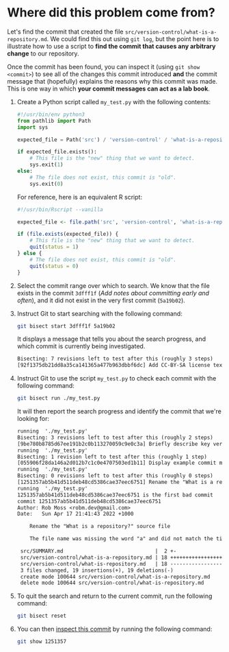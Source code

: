 # Where did this problem come from?

Let's find the commit that created the file `src/version-control/what-is-a-repository.md`.
We could find this out using `git log`, but the point here is to illustrate how to use a script to **find the commit that causes any arbitrary change** to our repository.

Once the commit has been found, you can inspect it (using `git show <commit>`) to see all of the changes this commit introduced **and** the commit message that (hopefully) explains the reasons why this commit was made.
This is one way in which **your commit messages can act as a lab book**.

1. Create a Python script called `my_test.py` with the following contents:

    ```py
    #!/usr/bin/env python3
    from pathlib import Path
    import sys

    expected_file = Path('src') / 'version-control' / 'what-is-a-repository.md'

    if expected_file.exists():
        # This file is the "new" thing that we want to detect.
        sys.exit(1)
    else:
        # The file does not exist, this commit is "old".
        sys.exit(0)
    ```

    For reference, here is an equivalent R script:

    ```R
    #!/usr/bin/Rscript --vanilla

    expected_file <- file.path('src', 'version-control', 'what-is-a-repository.md')

    if (file.exists(expected_file)) {
        # This file is the "new" thing that we want to detect.
        quit(status = 1)
    } else {
        # The file does not exist, this commit is "old".
        quit(status = 0)
    }
    ```

2. Select the commit range over which to search.
   We know that the file exists in the commit `3dfff1f` (*Add notes about committing early and often*), and it did not exist in the very first commit (`5a19b02`).

3. Instruct Git to start searching with the following command:

   ```sh
   git bisect start 3dfff1f 5a19b02
   ```

   It displays a message that tells you about the search progress, and which commit is currently being investigated.

   ```txt
   Bisecting: 7 revisions left to test after this (roughly 3 steps)
   [92f1375db21dd8a35ca141365a477b963dbbf6dc] Add CC-BY-SA license text and badge
   ```

4. Instruct Git to use the script `my_test.py` to check each commit with the following command:

   ```sh
   git bisect run ./my_test.py
   ```

   It will then report the search progress and identify the commit that we're looking for:

   ```txt
   running  './my_test.py'
   Bisecting: 3 revisions left to test after this (roughly 2 steps)
   [9be780b8785d67ee191b2c0b113270059c9e0c3a] Briefly describe key version control concepts
   running  './my_test.py'
   Bisecting: 1 revision left to test after this (roughly 1 step)
   [055906f28da146a2d012b7c1c0e4707503ed1b11] Display example commit message as plain text
   running  './my_test.py'
   Bisecting: 0 revisions left to test after this (roughly 0 steps)
   [1251357ab5b41d511deb48cd5386cae37eec6751] Rename the "What is a repository?" source file
   running  './my_test.py'
   1251357ab5b41d511deb48cd5386cae37eec6751 is the first bad commit
   commit 1251357ab5b41d511deb48cd5386cae37eec6751
   Author: Rob Moss <robm.dev@gmail.com>
   Date:   Sun Apr 17 21:41:43 2022 +1000

       Rename the "What is a repository?" source file

       The file name was missing the word "a" and did not match the title.

    src/SUMMARY.md                              |  2 +-
    src/version-control/what-is-a-repository.md | 18 ++++++++++++++++++
    src/version-control/what-is-repository.md   | 18 ------------------
    3 files changed, 19 insertions(+), 19 deletions(-)
    create mode 100644 src/version-control/what-is-a-repository.md
    delete mode 100644 src/version-control/what-is-repository.md
   ```

5. To quit the search and return to the current commit, run the following command:

    ```sh
    git bisect reset
    ```

6. You can then [inspect this commit](inspecting-past-commits.md) by running the following command:

    ```sh
    git show 1251357
    ```
